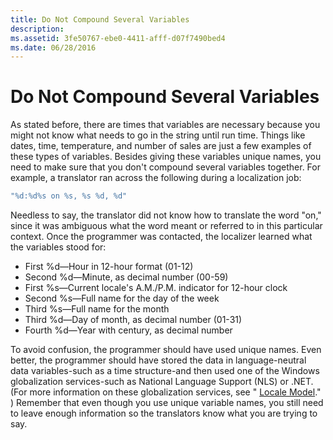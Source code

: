 ```yaml
---
title: Do Not Compound Several Variables
description: 
ms.assetid: 3fe50767-ebe0-4411-afff-d07f7490bed4
ms.date: 06/28/2016
---
```

# Do Not Compound Several Variables

As stated before, there are times that variables are necessary because you might not know what needs to go in the string until run time. Things like dates, time, temperature, and number of sales are just a few examples of these types of variables. Besides giving these variables unique names, you need to make sure that you don't compound several variables together. For example, a translator ran across the following during a localization job:

```C++
"%d:%d%s on %s, %s %d, %d"
```

Needless to say, the translator did not know how to translate the word "on," since it was ambiguous what the word meant or referred to in this particular context. Once the programmer was contacted, the localizer learned what the variables stood for:

-   First %d—Hour in 12-hour format (01-12)
-   Second %d—Minute, as decimal number (00-59)
-   First %s—Current locale's A.M./P.M. indicator for 12-hour clock
-   Second %s—Full name for the day of the week
-   Third %s—Full name for the month
-   Third %d—Day of month, as decimal number (01-31)
-   Fourth %d—Year with century, as decimal number

To avoid confusion, the programmer should have used unique names. Even better, the programmer should have stored the data in language-neutral data variables-such as a time structure-and then used one of the Windows globalization services-such as National Language Support (NLS) or .NET. (For more information on these globalization services, see " [Locale Model](https://msdn.microsoft.com/globalization/mt662310)." ) Remember that even though you use unique variable names, you still need to leave enough information so the translators know what you are trying to say. 


